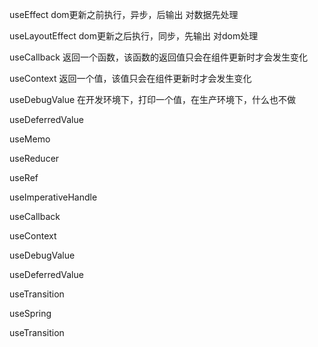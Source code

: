 useEffect
dom更新之前执行，异步，后输出
对数据先处理

useLayoutEffect
dom更新之后执行，同步，先输出
对dom处理

useCallback
返回一个函数，该函数的返回值只会在组件更新时才会发生变化

useContext
返回一个值，该值只会在组件更新时才会发生变化

useDebugValue
在开发环境下，打印一个值，在生产环境下，什么也不做

useDeferredValue

useMemo

useReducer

useRef

useImperativeHandle

useCallback

useContext

useDebugValue

useDeferredValue

useTransition

useSpring

useTransition